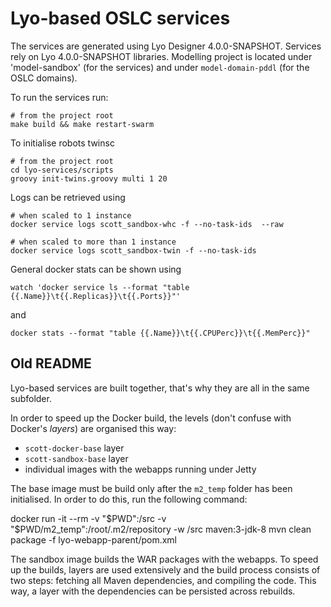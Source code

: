 # Lyo-based OSLC services

The services are generated using Lyo Designer 4.0.0-SNAPSHOT. Services rely on Lyo 4.0.0-SNAPSHOT libraries. Modelling project is located under 'model-sandbox' (for the services) and under `model-domain-pddl` (for the OSLC domains).

To run the services run:

    # from the project root
    make build && make restart-swarm

To initialise robots twinsc

    # from the project root
    cd lyo-services/scripts
    groovy init-twins.groovy multi 1 20

Logs can be retrieved using

    # when scaled to 1 instance
    docker service logs scott_sandbox-whc -f --no-task-ids  --raw

    # when scaled to more than 1 instance
    docker service logs scott_sandbox-twin -f --no-task-ids

General docker stats can be shown using

    watch 'docker service ls --format "table {{.Name}}\t{{.Replicas}}\t{{.Ports}}"'

and

    docker stats --format "table {{.Name}}\t{{.CPUPerc}}\t{{.MemPerc}}"

## Old README

Lyo-based services are built together, that's why they are all in the same subfolder.

In order to speed up the Docker build, the levels (don't confuse with Docker's _layers_) are organised this way:

- `scott-docker-base` layer
- `scott-sandbox-base` layer
- individual images with the webapps running under Jetty

The base image must be build only after the `m2_temp` folder has been initialised. In order to do this, run the following command:

   docker run -it --rm -v "$PWD":/src -v "$PWD/m2_temp":/root/.m2/repository -w /src maven:3-jdk-8 mvn clean package -f lyo-webapp-parent/pom.xml

The sandbox image builds the WAR packages with the webapps. To speed up the builds, layers are used extensively and the build process consists of two steps: fetching all Maven dependencies, and compiling the code. This way, a layer with the dependencies can be persisted across rebuilds.
